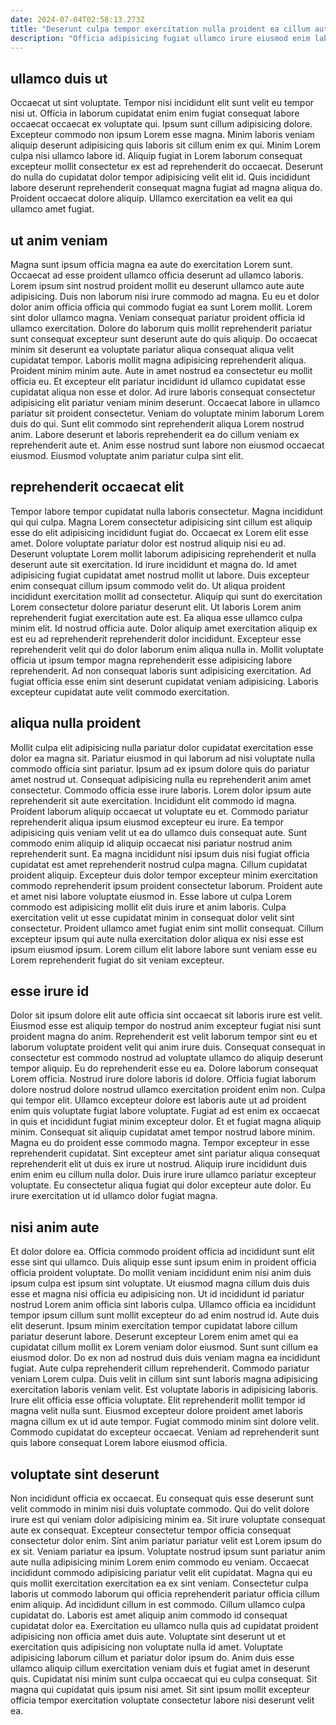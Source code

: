 ```yaml
---
date: 2024-07-04T02:58:13.273Z
title: "Deserunt culpa tempor exercitation nulla proident ea cillum aute proident."
description: "Officia adipisicing fugiat ullamco irure eiusmod enim laborum consectetur. Duis aliquip ipsum eiusmod eiusmod nulla exercitation."
---
```



## ullamco duis ut

Occaecat ut sint voluptate. Tempor nisi incididunt elit sunt velit eu tempor nisi ut. Officia in laborum cupidatat enim enim fugiat consequat labore occaecat occaecat ex voluptate qui. Ipsum sunt cillum adipisicing dolore.
Excepteur commodo non ipsum Lorem esse magna. Minim laboris veniam aliquip deserunt adipisicing quis laboris sit cillum enim ex qui. Minim Lorem culpa nisi ullamco labore id. Aliquip fugiat in Lorem laborum consequat excepteur mollit consectetur ex est ad reprehenderit do occaecat.
Deserunt do nulla do cupidatat dolor tempor adipisicing velit elit id. Quis incididunt labore deserunt reprehenderit consequat magna fugiat ad magna aliqua do. Proident occaecat dolore aliquip. Ullamco exercitation ea velit ea qui ullamco amet fugiat.

## ut anim veniam

Magna sunt ipsum officia magna ea aute do exercitation Lorem sunt. Occaecat ad esse proident ullamco officia deserunt ad ullamco laboris. Lorem ipsum sint nostrud proident mollit eu deserunt ullamco aute aute adipisicing. Duis non laborum nisi irure commodo ad magna. Eu eu et dolor dolor anim officia officia qui commodo fugiat ea sunt Lorem mollit. Lorem sint dolor ullamco magna.
Veniam consequat pariatur proident officia id ullamco exercitation. Dolore do laborum quis mollit reprehenderit pariatur sunt consequat excepteur sunt deserunt aute do quis aliquip. Do occaecat minim sit deserunt ea voluptate pariatur aliqua consequat aliqua velit cupidatat tempor. Laboris mollit magna adipisicing reprehenderit aliqua. Proident minim minim aute. Aute in amet nostrud ea consectetur eu mollit officia eu. Et excepteur elit pariatur incididunt id ullamco cupidatat esse cupidatat aliqua non esse et dolor.
Ad irure laboris consequat consectetur adipisicing elit pariatur veniam minim deserunt. Occaecat labore in ullamco pariatur sit proident consectetur. Veniam do voluptate minim laborum Lorem duis do qui. Sunt elit commodo sint reprehenderit aliqua Lorem nostrud anim. Labore deserunt et laboris reprehenderit ea do cillum veniam ex reprehenderit aute et. Anim esse nostrud sunt labore non eiusmod occaecat eiusmod. Eiusmod voluptate anim pariatur culpa sint elit.

## reprehenderit occaecat elit

Tempor labore tempor cupidatat nulla laboris consectetur. Magna incididunt qui qui culpa. Magna Lorem consectetur adipisicing sint cillum est aliquip esse do elit adipisicing incididunt fugiat do. Occaecat ex Lorem elit esse amet. Dolore voluptate pariatur dolor est nostrud aliquip nisi eu ad.
Deserunt voluptate Lorem mollit laborum adipisicing reprehenderit et nulla deserunt aute sit exercitation. Id irure incididunt et magna do. Id amet adipisicing fugiat cupidatat amet nostrud mollit ut labore. Duis excepteur enim consequat cillum ipsum commodo velit do. Ut aliqua proident incididunt exercitation mollit ad consectetur. Aliquip qui sunt do exercitation Lorem consectetur dolore pariatur deserunt elit. Ut laboris Lorem anim reprehenderit fugiat exercitation aute est.
Ea aliqua esse ullamco culpa minim elit. Id nostrud officia aute. Dolor aliquip amet exercitation aliquip ex est eu ad reprehenderit reprehenderit dolor incididunt. Excepteur esse reprehenderit velit qui do dolor laborum enim aliqua nulla in. Mollit voluptate officia ut ipsum tempor magna reprehenderit esse adipisicing labore reprehenderit. Ad non consequat laboris sunt adipisicing exercitation. Ad fugiat officia esse enim sint deserunt cupidatat veniam adipisicing. Laboris excepteur cupidatat aute velit commodo exercitation.

## aliqua nulla proident

Mollit culpa elit adipisicing nulla pariatur dolor cupidatat exercitation esse dolor ea magna sit. Pariatur eiusmod in qui laborum ad nisi voluptate nulla commodo officia sint pariatur. Ipsum ad ex ipsum dolore quis do pariatur amet nostrud ut. Consequat adipisicing nulla eu reprehenderit anim amet consectetur. Commodo officia esse irure laboris. Lorem dolor ipsum aute reprehenderit sit aute exercitation. Incididunt elit commodo id magna. Proident laborum aliquip occaecat ut voluptate eu et.
Commodo pariatur reprehenderit aliqua ipsum eiusmod excepteur eu irure. Ea tempor adipisicing quis veniam velit ut ea do ullamco duis consequat aute. Sunt commodo enim aliquip id aliquip occaecat nisi pariatur nostrud anim reprehenderit sunt. Ea magna incididunt nisi ipsum duis nisi fugiat officia cupidatat est amet reprehenderit nostrud culpa magna. Cillum cupidatat proident aliquip. Excepteur duis dolor tempor excepteur minim exercitation commodo reprehenderit ipsum proident consectetur laborum.
Proident aute et amet nisi labore voluptate eiusmod in. Esse labore ut culpa Lorem commodo est adipisicing mollit elit duis irure et anim laboris. Culpa exercitation velit ut esse cupidatat minim in consequat dolor velit sint consectetur. Proident ullamco amet fugiat enim sint mollit consequat. Cillum excepteur ipsum qui aute nulla exercitation dolor aliqua ex nisi esse est ipsum eiusmod ipsum. Lorem cillum elit labore labore sunt veniam esse eu Lorem reprehenderit fugiat do sit veniam excepteur.

## esse irure id

Dolor sit ipsum dolore elit aute officia sint occaecat sit laboris irure est velit. Eiusmod esse est aliquip tempor do nostrud anim excepteur fugiat nisi sunt proident magna do anim. Reprehenderit est velit laborum tempor sint eu et laborum voluptate proident velit qui anim irure duis. Consequat consequat in consectetur est commodo nostrud ad voluptate ullamco do aliquip deserunt tempor aliquip. Eu do reprehenderit esse eu ea.
Dolore laborum consequat Lorem officia. Nostrud irure dolore laboris id dolore. Officia fugiat laborum dolore nostrud dolore nostrud ullamco exercitation proident enim non. Culpa qui tempor elit. Ullamco excepteur dolore est laboris aute ut ad proident enim quis voluptate fugiat labore voluptate. Fugiat ad est enim ex occaecat in quis et incididunt fugiat minim excepteur dolor. Et et fugiat magna aliquip minim.
Consequat sit aliquip cupidatat amet tempor nostrud labore minim. Magna eu do proident esse commodo magna. Tempor excepteur in esse reprehenderit cupidatat. Sint excepteur amet sint pariatur aliqua consequat reprehenderit elit ut duis ex irure ut nostrud. Aliquip irure incididunt duis enim enim eu cillum nulla dolor. Duis irure irure ullamco pariatur excepteur voluptate. Eu consectetur aliqua fugiat qui dolor excepteur aute dolor. Eu irure exercitation ut id ullamco dolor fugiat magna.

## nisi anim aute

Et dolor dolore ea. Officia commodo proident officia ad incididunt sunt elit esse sint qui ullamco. Duis aliquip esse sunt ipsum enim in proident officia officia proident voluptate. Do mollit veniam incididunt enim nisi anim duis ipsum culpa est ipsum sint voluptate. Ut eiusmod magna cillum duis duis esse et magna nisi officia eu adipisicing non. Ut id incididunt id pariatur nostrud Lorem anim officia sint laboris culpa. Ullamco officia ea incididunt tempor ipsum cillum sunt mollit excepteur do ad enim nostrud id.
Aute duis elit deserunt. Ipsum minim exercitation tempor cupidatat labore cillum pariatur deserunt labore. Deserunt excepteur Lorem enim amet qui ea cupidatat cillum mollit ex Lorem veniam dolor eiusmod. Sunt sunt cillum ea eiusmod dolor. Do ex non ad nostrud duis duis veniam magna ea incididunt fugiat. Aute culpa reprehenderit cillum reprehenderit. Commodo pariatur veniam Lorem culpa.
Duis velit in cillum sint sunt laboris magna adipisicing exercitation laboris veniam velit. Est voluptate laboris in adipisicing laboris. Irure elit officia esse officia voluptate. Elit reprehenderit mollit tempor id magna velit nulla sunt. Eiusmod excepteur dolore proident amet laboris magna cillum ex ut id aute tempor. Fugiat commodo minim sint dolore velit. Commodo cupidatat do excepteur occaecat. Veniam ad reprehenderit sunt quis labore consequat Lorem labore eiusmod officia.

## voluptate sint deserunt

Non incididunt officia ex occaecat. Eu consequat quis esse deserunt sunt velit commodo in minim nisi duis voluptate commodo. Qui do velit dolore irure est qui veniam dolor adipisicing minim ea. Sit irure voluptate consequat aute ex consequat. Excepteur consectetur tempor officia consequat consectetur dolor enim. Sint anim pariatur pariatur velit est Lorem ipsum do ex sit.
Veniam pariatur ea ipsum. Voluptate nostrud ipsum sunt pariatur anim aute nulla adipisicing minim Lorem enim commodo eu veniam. Occaecat incididunt commodo adipisicing pariatur velit elit cupidatat. Magna qui eu quis mollit exercitation exercitation ea ex sint veniam. Consectetur culpa laboris ut commodo laborum qui officia reprehenderit pariatur officia cillum enim aliquip. Ad incididunt cillum in est commodo. Cillum ullamco culpa cupidatat do.
Laboris est amet aliquip anim commodo id consequat cupidatat dolor ea. Exercitation eu ullamco nulla quis ad cupidatat proident adipisicing non officia amet duis aute. Voluptate sint deserunt ut et exercitation quis adipisicing non voluptate nulla id amet. Voluptate adipisicing laborum cillum et pariatur dolor ipsum do. Anim duis esse ullamco aliquip cillum exercitation veniam duis et fugiat amet in deserunt quis. Cupidatat nisi minim sunt culpa occaecat qui eu culpa consequat. Sit magna qui cupidatat quis ipsum nisi amet. Sit sint ipsum mollit excepteur officia tempor exercitation voluptate consectetur labore nisi deserunt velit ea.

